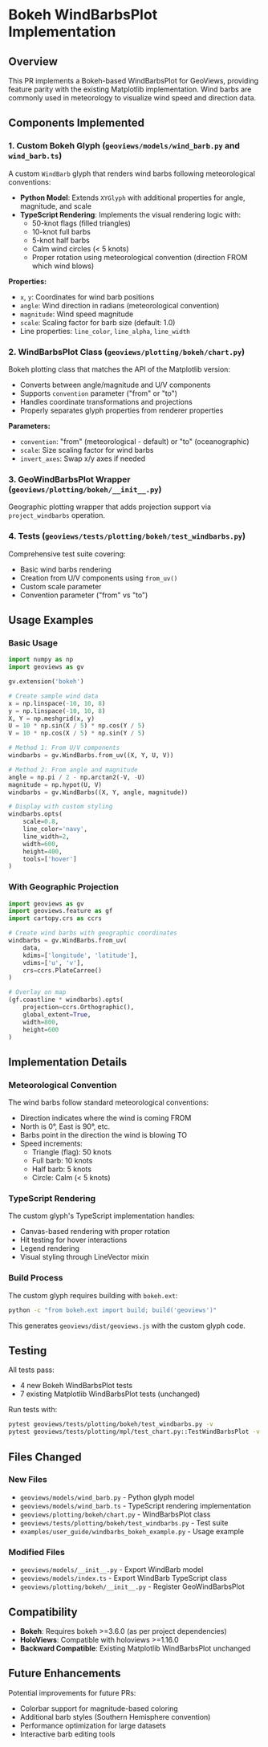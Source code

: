 # Bokeh WindBarbsPlot Implementation

## Overview

This PR implements a Bokeh-based WindBarbsPlot for GeoViews, providing feature parity with the existing Matplotlib implementation. Wind barbs are commonly used in meteorology to visualize wind speed and direction data.

## Components Implemented

### 1. Custom Bokeh Glyph (`geoviews/models/wind_barb.py` and `wind_barb.ts`)

A custom `WindBarb` glyph that renders wind barbs following meteorological conventions:
- **Python Model**: Extends `XYGlyph` with additional properties for angle, magnitude, and scale
- **TypeScript Rendering**: Implements the visual rendering logic with:
  - 50-knot flags (filled triangles)
  - 10-knot full barbs
  - 5-knot half barbs
  - Calm wind circles (< 5 knots)
  - Proper rotation using meteorological convention (direction FROM which wind blows)

**Properties:**
- `x`, `y`: Coordinates for wind barb positions
- `angle`: Wind direction in radians (meteorological convention)
- `magnitude`: Wind speed magnitude
- `scale`: Scaling factor for barb size (default: 1.0)
- Line properties: `line_color`, `line_alpha`, `line_width`

### 2. WindBarbsPlot Class (`geoviews/plotting/bokeh/chart.py`)

Bokeh plotting class that matches the API of the Matplotlib version:
- Converts between angle/magnitude and U/V components
- Supports `convention` parameter ("from" or "to")
- Handles coordinate transformations and projections
- Properly separates glyph properties from renderer properties

**Parameters:**
- `convention`: "from" (meteorological - default) or "to" (oceanographic)
- `scale`: Size scaling factor for wind barbs
- `invert_axes`: Swap x/y axes if needed

### 3. GeoWindBarbsPlot Wrapper (`geoviews/plotting/bokeh/__init__.py`)

Geographic plotting wrapper that adds projection support via `project_windbarbs` operation.

### 4. Tests (`geoviews/tests/plotting/bokeh/test_windbarbs.py`)

Comprehensive test suite covering:
- Basic wind barbs rendering
- Creation from U/V components using `from_uv()`
- Custom scale parameter
- Convention parameter ("from" vs "to")

## Usage Examples

### Basic Usage

```python
import numpy as np
import geoviews as gv

gv.extension('bokeh')

# Create sample wind data
x = np.linspace(-10, 10, 8)
y = np.linspace(-10, 10, 8)
X, Y = np.meshgrid(x, y)
U = 10 * np.sin(X / 5) * np.cos(Y / 5)
V = 10 * np.cos(X / 5) * np.sin(Y / 5)

# Method 1: From U/V components
windbarbs = gv.WindBarbs.from_uv((X, Y, U, V))

# Method 2: From angle and magnitude
angle = np.pi / 2 - np.arctan2(-V, -U)
magnitude = np.hypot(U, V)
windbarbs = gv.WindBarbs((X, Y, angle, magnitude))

# Display with custom styling
windbarbs.opts(
    scale=0.8,
    line_color='navy',
    line_width=2,
    width=600,
    height=400,
    tools=['hover']
)
```

### With Geographic Projection

```python
import geoviews as gv
import geoviews.feature as gf
import cartopy.crs as ccrs

# Create wind barbs with geographic coordinates
windbarbs = gv.WindBarbs.from_uv(
    data,
    kdims=['longitude', 'latitude'],
    vdims=['u', 'v'],
    crs=ccrs.PlateCarree()
)

# Overlay on map
(gf.coastline * windbarbs).opts(
    projection=ccrs.Orthographic(),
    global_extent=True,
    width=800,
    height=600
)
```

## Implementation Details

### Meteorological Convention

The wind barbs follow standard meteorological conventions:
- Direction indicates where the wind is coming FROM
- North is 0°, East is 90°, etc.
- Barbs point in the direction the wind is blowing TO
- Speed increments:
  - Triangle (flag): 50 knots
  - Full barb: 10 knots
  - Half barb: 5 knots
  - Circle: Calm (< 5 knots)

### TypeScript Rendering

The custom glyph's TypeScript implementation handles:
- Canvas-based rendering with proper rotation
- Hit testing for hover interactions
- Legend rendering
- Visual styling through LineVector mixin

### Build Process

The custom glyph requires building with `bokeh.ext`:
```bash
python -c "from bokeh.ext import build; build('geoviews')"
```

This generates `geoviews/dist/geoviews.js` with the custom glyph code.

## Testing

All tests pass:
- 4 new Bokeh WindBarbsPlot tests
- 7 existing Matplotlib WindBarbsPlot tests (unchanged)

Run tests with:
```bash
pytest geoviews/tests/plotting/bokeh/test_windbarbs.py -v
pytest geoviews/tests/plotting/mpl/test_chart.py::TestWindBarbsPlot -v
```

## Files Changed

### New Files
- `geoviews/models/wind_barb.py` - Python glyph model
- `geoviews/models/wind_barb.ts` - TypeScript rendering implementation
- `geoviews/plotting/bokeh/chart.py` - WindBarbsPlot class
- `geoviews/tests/plotting/bokeh/test_windbarbs.py` - Test suite
- `examples/user_guide/windbarbs_bokeh_example.py` - Usage example

### Modified Files
- `geoviews/models/__init__.py` - Export WindBarb model
- `geoviews/models/index.ts` - Export WindBarb TypeScript class
- `geoviews/plotting/bokeh/__init__.py` - Register GeoWindBarbsPlot

## Compatibility

- **Bokeh**: Requires bokeh >=3.6.0 (as per project dependencies)
- **HoloViews**: Compatible with holoviews >=1.16.0
- **Backward Compatible**: Existing Matplotlib WindBarbsPlot unchanged

## Future Enhancements

Potential improvements for future PRs:
- Colorbar support for magnitude-based coloring
- Additional barb styles (Southern Hemisphere convention)
- Performance optimization for large datasets
- Interactive barb editing tools
